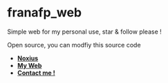 # franafp_web
Simple web for my personal use, star &amp; follow please !


Open source, you can modfiy this source code
- [**Noxius**](https://discord.gg/noxius)
- [**My Web**](https://franafp.github.io)
- [**Contact me !**](https://discord.com/channels/@me/1003701036906725446/1003701036906725446)
